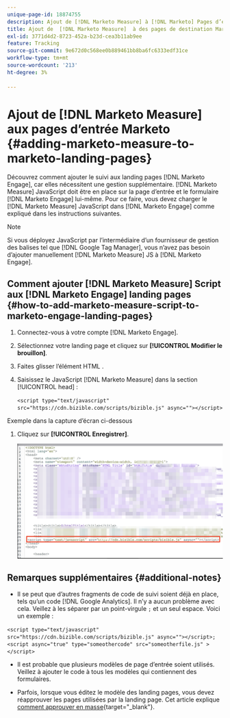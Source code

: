 ```yaml
---
unique-page-id: 18874755
description: Ajout de [!DNL Marketo Measure] à [!DNL Marketo] Pages d’entrée - [!DNL Marketo Measure]
title: Ajout de  [!DNL Marketo Measure]  à des pages de destination Marketo
exl-id: 3771d4d2-8723-452a-b23d-cea3b11ab9ee
feature: Tracking
source-git-commit: 9e672d0c568ee0b889461bb8ba6fc6333edf31ce
workflow-type: tm+mt
source-wordcount: '213'
ht-degree: 3%

---
```


# Ajout de [!DNL Marketo Measure] aux pages d’entrée Marketo {#adding-marketo-measure-to-marketo-landing-pages}

Découvrez comment ajouter le suivi aux landing pages [!DNL Marketo Engage], car elles nécessitent une gestion supplémentaire. [!DNL Marketo Measure] JavaScript doit être en place sur la page d’entrée et le formulaire [!DNL Marketo Engage] lui-même. Pour ce faire, vous devez charger le [!DNL Marketo Measure] JavaScript dans [!DNL Marketo Engage] comme expliqué dans les instructions suivantes.

>[!NOTE]
>
>Si vous déployez JavaScript par l’intermédiaire d’un fournisseur de gestion des balises tel que [!DNL Google Tag Manager], vous n’avez pas besoin d’ajouter manuellement [!DNL Marketo Measure] JS à [!DNL Marketo Engage].

## Comment ajouter [!DNL Marketo Measure] Script aux [!DNL Marketo Engage] landing pages {#how-to-add-marketo-measure-script-to-marketo-engage-landing-pages}

1. Connectez-vous à votre compte [!DNL Marketo Engage].
1. Sélectionnez votre landing page et cliquez sur **[!UICONTROL Modifier le brouillon]**.
1. Faites glisser l’élément HTML .
1. Saisissez le JavaScript [!DNL Marketo Measure] dans la section [!UICONTROL head] :

   `<script type="text/javascript" src="https://cdn.bizible.com/scripts/bizible.js" async=""></script>`

Exemple dans la capture d’écran ci-dessous

1. Cliquez sur **[!UICONTROL Enregistrer]**.

   ![](assets/adding-bizible-to-marketo-landing-pages-1.png)

## Remarques supplémentaires {#additional-notes}

* Il se peut que d’autres fragments de code de suivi soient déjà en place, tels qu’un code [!DNL Google Analytics]. Il n’y a aucun problème avec cela. Veillez à les séparer par un point-virgule `;` et un seul espace. Voici un exemple :

`<script type="text/javascript" src="https://cdn.bizible.com/scripts/bizible.js" async=""></script>; <script async="true" type="someothercode" src="someotherfile.js" ></script>`

* Il est probable que plusieurs modèles de page d’entrée soient utilisés. Veillez à ajouter le code à tous les modèles qui contiennent des formulaires.

* Parfois, lorsque vous éditez le modèle des landing pages, vous devez réapprouver les pages utilisées par la landing page. Cet article explique [comment approuver en masse](https://experienceleague.adobe.com/docs/marketo/using/product-docs/demand-generation/landing-pages/landing-page-actions/approve-multiple-landing-pages-at-once.html){target="_blank"}.
